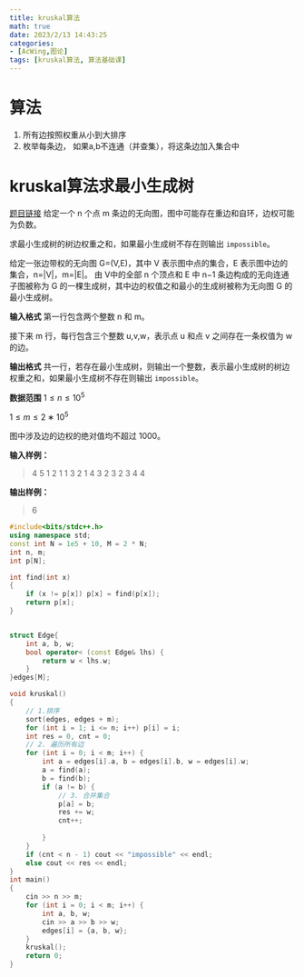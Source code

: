 ```yaml
---
title: kruskal算法
math: true
date: 2023/2/13 14:43:25
categories:
- [AcWing,图论]
tags: [kruskal算法, 算法基础课]
---
```

# 算法
1. 所有边按照权重从小到大排序
2. 枚举每条边， 如果a,b不连通（并查集），将这条边加入集合中
# kruskal算法求最小生成树
[题目链接](https://www.acwing.com/problem/content/861/)
给定一个 n 个点 m 条边的无向图，图中可能存在重边和自环，边权可能为负数。

求最小生成树的树边权重之和，如果最小生成树不存在则输出 `impossible`。

给定一张边带权的无向图 G=(V,E)，其中 V 表示图中点的集合，E 表示图中边的集合，n=|V|，m=|E|。
由 V中的全部 n 个顶点和 E 中 n−1 条边构成的无向连通子图被称为 G 的一棵生成树，其中边的权值之和最小的生成树被称为无向图 G 的最小生成树。

**输入格式**
第一行包含两个整数 n 和 m。

接下来 m 行，每行包含三个整数 u,v,w，表示点 u 和点 v 之间存在一条权值为 w 的边。

**输出格式**
共一行，若存在最小生成树，则输出一个整数，表示最小生成树的树边权重之和，如果最小生成树不存在则输出 `impossible`。

**数据范围**
$1≤n≤10^5$

$1≤m≤2∗10^5$

图中涉及边的边权的绝对值均不超过 1000。

**输入样例：**
>4 5
1 2 1
1 3 2
1 4 3
2 3 2
3 4 4

**输出样例：**
>6

```cpp
#include<bits/stdc++.h>
using namespace std;
const int N = 1e5 + 10, M = 2 * N;
int n, m;
int p[N];

int find(int x)
{
    if (x != p[x]) p[x] = find(p[x]);
    return p[x];
}


struct Edge{
    int a, b, w;
    bool operator< (const Edge& lhs) {
        return w < lhs.w;
    }
}edges[M];

void kruskal()
{
    // 1.排序 
    sort(edges, edges + m);
    for (int i = 1; i <= n; i++) p[i] = i;
    int res = 0, cnt = 0;
    // 2. 遍历所有边
    for (int i = 0; i < m; i++) {
        int a = edges[i].a, b = edges[i].b, w = edges[i].w;
        a = find(a);
        b = find(b);
        if (a != b) {
            // 3. 合并集合
            p[a] = b;
            res += w;
            cnt++;
            
        }
    }
    if (cnt < n - 1) cout << "impossible" << endl;
    else cout << res << endl;
}
int main()
{
    cin >> n >> m;
    for (int i = 0; i < m; i++) {
        int a, b, w;
        cin >> a >> b >> w;
        edges[i] = {a, b, w};
    }
    kruskal();
    return 0;
}
```